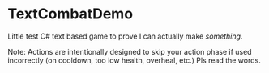 # TextCombatDemo

Little test C# text based game to prove I can actually make *something*.

Note:
Actions are intentionally designed to skip your action phase if used incorrectly (on cooldown, too low health, overheal, etc.) Pls read the words.
